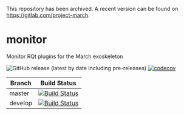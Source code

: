 This repository has been archived. A recent version can be found on https://gitlab.com/project-march.

# monitor
Monitor RQt plugins for the March exoskeleton

![GitHub release (latest by date including pre-releases)](https://img.shields.io/github/v/release/project-march/monitor?include_prereleases)
 [![codecov](https://codecov.io/gh/project-march/monitor/branch/master/graph/badge.svg?flag=production)](https://codecov.io/gh/project-march/monitor)

| Branch | Build Status |
| ------ |:------------:|
| master | [![Build Status](https://api.travis-ci.com/project-march/monitor.svg?branch=master)](https://travis-ci.com/project-march/monitor) |
| develop | [![Build Status](https://api.travis-ci.com/project-march/monitor.svg?branch=develop)](https://travis-ci.com/project-march/monitor) |
